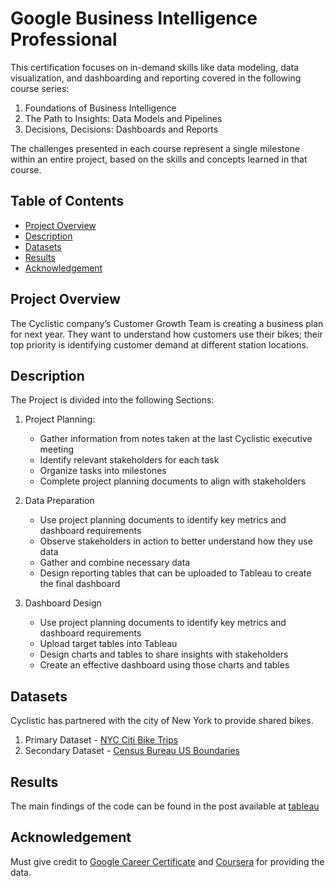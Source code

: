 # Google Business Intelligence Professional
This certification focuses on in-demand skills like data modeling, data visualization, and dashboarding and reporting covered in the following course series:
1. Foundations of Business Intelligence
2. The Path to Insights: Data Models and Pipelines
3. Decisions, Decisions: Dashboards and Reports

The challenges presented in each course represent a single milestone within an entire project, based on the skills and concepts learned in that course.

## Table of Contents
- [Project Overview](#project-overview)
- [Description](#description)
- [Datasets](#datasets)
- [Results](#results)
- [Acknowledgement](#acknowledgement)

## Project Overview
The Cyclistic company’s Customer Growth Team is creating a business plan for next year. They want to understand how customers use their bikes; their top priority is identifying customer demand at different station locations.

## Description
The Project is divided into the following Sections:
1. Project Planning:
   - Gather information from notes taken at the last Cyclistic executive meeting
   - Identify relevant stakeholders for each task
   - Organize tasks into milestones
   - Complete project planning documents to align with stakeholders

2. Data Preparation
   - Use project planning documents to identify key metrics and dashboard requirements
   - Observe stakeholders in action to better understand how they use data
   - Gather and combine necessary data
   - Design reporting tables that can be uploaded to Tableau to create the final dashboard

3. Dashboard Design
   - Use project planning documents to identify key metrics and dashboard requirements
   - Upload target tables into Tableau
   - Design charts and tables to share insights with stakeholders
   - Create an effective dashboard using those charts and tables

## Datasets
Cyclistic has partnered with the city of New York to provide shared bikes.
1. Primary Dataset - [NYC Citi Bike Trips](https://console.cloud.google.com/marketplace/details/city-of-new-york/nyc-citi-bike)
2. Secondary Dataset - [Census Bureau US Boundaries](https://console.cloud.google.com/marketplace/product/united-states-census-bureau/us-geographic-boundaries)

## Results
The main findings of the code can be found in the post available at [tableau](https://public.tableau.com/app/profile/nachiketdixit/viz/CyclisticTrend/SummerTrips#1)

## Acknowledgement
Must give credit to [Google Career Certificate](https://grow.google/intl/en_in/certificates/) and [Coursera](https://www.coursera.org/) for providing the data.
